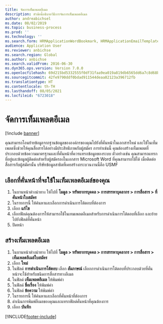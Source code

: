```yaml
---
title: จัดการเท็มเพลตอีเมล
description: หัวข้อนี้อธิบายวิธีการจัดการเท็มเพลตอีเมล
author: andreabichsel
ms.date: 08/02/2019
ms.topic: business-process
ms.prod: ''
ms.technology: ''
ms.search.form: HRMApplicationWordBookmark, HRMApplicationEmailTemplate
audience: Application User
ms.reviewer: anbichse
ms.search.region: Global
ms.author: anbichse
ms.search.validFrom: 2016-06-30
ms.dyn365.ops.version: Version 7.0.0
ms.openlocfilehash: 69d215bd5332555f0df31faa9ea019a819db6565dd6a7c8d68b22bbe46d31898
ms.sourcegitcommit: 42fe9790ddf0bdad911544deaa82123a396712fb
ms.translationtype: HT
ms.contentlocale: th-TH
ms.lasthandoff: 08/05/2021
ms.locfileid: "6723018"
---
```

# <a name="manage-email-templates"></a>จัดการเท็มเพลตอีเมล

[!include [banner](../../includes/banner.md)]

คุณสามารถโอนย้ายข้อมูลจากฐานข้อมูลขององค์กรของคุณไปยังที่คั่นหน้าในเอกสารใหม่ และใช้ในเท็มเพลตซึ่งช่วยให้คุณสื่อสารได้อย่างมีประสิทธิภาพกับผู้สมัคร การทำเช่นนี้ คุณต้องสร้างเท็มเพลตที่ประกอบด้วยข้อความมาตรฐานและที่คั่นหน้าที่ควรแทรกข้อมูลของระบบ  ตัวอย่างเช่น คุณสามารถแทรกที่อยู่และข้อมูลผู้ติดต่อสำหรับผู้สมัครลงในเอกสาร Microsoft Word ที่คุณสามารถใช้ได้ เมื่อติดต่อสื่อสารกับผู้สมัครนั้น บริษัทข้อมูลสาธิตที่เคยสร้างกระบวนงานนี้คือ USMF


## <a name="select-which-bookmarks-to-use-in-your-email-templates"></a>เลือกที่คั่นหน้าที่จะใช้ในเท็มเพลตอีเมล์ของคุณ
1. ในบานหน้าต่างนำทาง ให้ไปที่ **โมดูล > ทรัพยากรบุคคล > การสรรหาบุคลากร > การสื่อสาร > ที่คั่นหน้าใบสมัคร**
2. ในรายการนี้ ให้ค้นหาและเลือกการดำเนินการโต้ตอบที่ต้องการ
3. เลือก **แก้ไข**
4. เลือกฟิลด์คุณต้องการให้สามารถใช้ในเทมเพลตอีเมลสำหรับการดำเนินการโต้ตอบที่เลือก และย้ายไปยังฟิลด์ที่คั่นหน้า  
5. ปิดหน้า

## <a name="create-an-email-template"></a>สร้างเท็มเพลตอีเมล
1. ในบานหน้าต่างนำทาง ให้ไปที่ **โมดูล > ทรัพยากรบุคคล > การสรรหาบุคลากร > การสื่อสาร > เท็มเพลตอีเมล์ใบสมัคร**
2. เลือก **ใหม่**
3. ในฟิลด์ **การดำเนินการโต้ตอบ** เลือก **สัมภาษณ์** เลือกการดำเนินการโต้ตอบที่ประกอบด้วยที่คั่นหน้าจะใช้สำหรับชนิดการสื่อสารทางอีเมล  
4. ในฟิลด์ **เท็มเพลตอีเมล** ให้พิมพ์ค่า
5. ในฟิลด์ **ชื่อเรื่อง** ให้พิมพ์ค่า
6. ในฟิลด์ **ข้อความ** ให้พิมพ์ค่า
7. ในรายการนี้ ให้ค้นหาและเลือกที่คั่นหน้าที่ต้องการ
8. ดำเนินการพิมพ์อีเมลของคุณและแทรกฟิลด์คั่นหน้าที่คุณต้องการ
9. เลือก **บันทึก**



[!INCLUDE[footer-include](../../../../includes/footer-banner.md)]